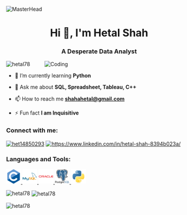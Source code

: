 ![MasterHead](https://uploads-ssl.webflow.com/61aaafd445ccb86f98678181/6217a939b2338c00424dabc4_aqw_banner%20(1).gif)

<h1 align="center">Hi 👋, I'm Hetal Shah</h1>
<h3 align="center">A Desperate Data Analyst</h3>
<img align="right" alt="Coding" width="400" src="https://logocorps.com/assets/images/new-animate/training/02.gif">

<p align="left"> <img src="https://komarev.com/ghpvc/?username=hetal78&label=Profile%20views&color=0e75b6&style=flat" alt="hetal78" /> </p>

- 🌱 I’m currently learning **Python**

- 💬 Ask me about **SQL, Spreadsheet, Tableau, C++**

- 📫 How to reach me **shahahetal@gmail.com**

- ⚡ Fun fact **I am Inquisitive**

<h3 align="left">Connect with me:</h3>
<p align="left">
<a href="https://twitter.com/het14850293" target="blank"><img align="center" src="https://raw.githubusercontent.com/rahuldkjain/github-profile-readme-generator/master/src/images/icons/Social/twitter.svg" alt="het14850293" height="30" width="40" /></a>
<a href="https://www.linkedin.com/in/hetal-shah-8394b023a/" target="blank"><img align="center" src="https://raw.githubusercontent.com/rahuldkjain/github-profile-readme-generator/master/src/images/icons/Social/linked-in-alt.svg" alt="https://www.linkedin.com/in/hetal-shah-8394b023a/" height="30" width="40" /></a>
</p>

<h3 align="left">Languages and Tools:</h3>
<p align="left"> <a href="https://www.cprogramming.com/" target="_blank" rel="noreferrer"> <img src="https://raw.githubusercontent.com/devicons/devicon/master/icons/c/c-original.svg" alt="c" width="40" height="40"/> </a> <a href="https://www.mysql.com/" target="_blank" rel="noreferrer"> <img src="https://raw.githubusercontent.com/devicons/devicon/master/icons/mysql/mysql-original-wordmark.svg" alt="mysql" width="40" height="40"/> </a> <a href="https://www.oracle.com/" target="_blank" rel="noreferrer"> <img src="https://raw.githubusercontent.com/devicons/devicon/master/icons/oracle/oracle-original.svg" alt="oracle" width="40" height="40"/> </a> <a href="https://www.postgresql.org" target="_blank" rel="noreferrer"> <img src="https://raw.githubusercontent.com/devicons/devicon/master/icons/postgresql/postgresql-original-wordmark.svg" alt="postgresql" width="40" height="40"/> </a> <a href="https://www.python.org" target="_blank" rel="noreferrer"> <img src="https://raw.githubusercontent.com/devicons/devicon/master/icons/python/python-original.svg" alt="python" width="40" height="40"/> </a> </p>

<p><img align="left" src="https://github-readme-stats.vercel.app/api/top-langs?username=hetal78&show_icons=true&locale=en&layout=compact" alt="hetal78" /></p>

<p>&nbsp;<img align="center" src="https://github-readme-stats.vercel.app/api?username=hetal78&show_icons=true&locale=en" alt="hetal78" /></p>

<p><img align="center" src="https://github-readme-streak-stats.herokuapp.com/?user=hetal78&" alt="hetal78" /></p>
